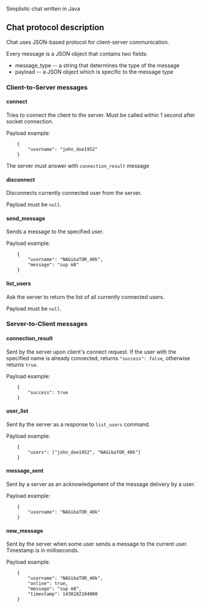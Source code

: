 Simplistic chat written in Java

## Chat protocol description
Chat uses JSON-based protocol for client-server communication. 

Every message is a JSON object that contains two fields:

* message_type -- a string that determines the type of the message
* payload -- a JSON object which is specific to the message type

### Client-to-Server messages

#### connect
Tries to connect the client to the server. Must be called within 1 second after socket connection.

Payload example:

        {
            "username": "john_doe1952"
        }

The server must answer with `connection_result` message

#### disconnect
Disconnects currently connected user from the server. 

Payload must be `null`.

#### send_message
Sends a message to the specified user.

Payload example:

        {
            "username": "NAGibaTOR_40k",
            "message": "sup m8"
        }

#### list_users
Ask the server to return the list of all currently connected users.

Payload must be `null`.

### Server-to-Client messages

#### connection_result
Sent by the server upon client's connect request. If the user with 
the specified name is already connected, returns `"success": false`, otherwise returns `true`.

Payload example:

        {
            "success": true
        }

#### user_list
Sent by the server as a response to `list_users` command.

Payload example:

        {
            "users": ["john_doe1952", "NAGibaTOR_40k"]
        }

#### message_sent
Sent by a server as an acknowledgement of the message delivery by a user.

Payload example:

        {
            "username": "NAGibaTOR_40k"
        }

#### new_message
Sent by the server when some user sends a message to the current user. Timestamp is in milliseconds.

Payload example:

        {
            "username": "NAGibaTOR_40k",
            "online": true,
            "message": "sup m8",
            "timestamp": 1438182184000
        }


